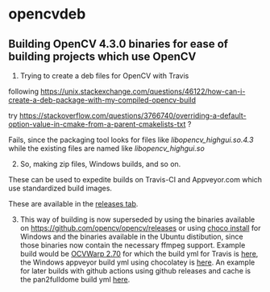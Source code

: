 # opencvdeb
## Building OpenCV 4.3.0 binaries for ease of building projects which use OpenCV 

1. Trying to create a deb files for OpenCV with Travis

following
https://unix.stackexchange.com/questions/46122/how-can-i-create-a-deb-package-with-my-compiled-opencv-build

try
https://stackoverflow.com/questions/3766740/overriding-a-default-option-value-in-cmake-from-a-parent-cmakelists-txt
?

Fails, since the packaging tool looks for files like *libopencv_highgui.so.4.3* while the existing files are named like *libopencv_highgui.so*

2. So, making zip files, Windows builds, and so on. 

These can be used to expedite builds on Travis-CI and Appveyor.com which use standardized build images. 

These are available in the [releases tab](https://github.com/hn-88/opencvdeb/releases).

3. This way of building is now superseded by using the binaries available on https://github.com/opencv/opencv/releases or using [choco install](https://chocolatey.org/install) for Windows and the binaries available in the Ubuntu distibution, since those binaries now contain the necessary ffmpeg support. Example build would be [OCVWarp 2.70](https://github.com/hn-88/OCVWarp/releases/tag/v2.70) for which the build yml for Travis is [here](https://github.com/hn-88/OCVWarp/blob/8f6c541fc5973c26a787f50d857a8c6e72e45ac1/.travis.yml), the Windows appveyor build yml using chocolatey is [here](https://github.com/hn-88/OCVWarp/blob/8f6c541fc5973c26a787f50d857a8c6e72e45ac1/appveyor.yml). An example for later builds with github actions using github releases and cache is the pan2fulldome build yml [here](https://github.com/hn-88/pan2fulldome/blob/191f1c510bcd2f78721264802769e8a25d2e0608/.github/workflows/msbuild.yml).

